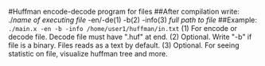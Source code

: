 #Huffman encode-decode program for files
##After compilation write:
    ./*name of executing file* -en/-de(1) -b(2) -info(3) *full path to file*
##Example:
    `./main.x -en -b -info /home/user1/huffman/in.txt`
 (1) For encode or decode file. Decode file must have ".huf" at end.
 (2) Optional. Write "-b" if file is a binary. Files reads as a text by default.
 (3) Optional. For seeing statistic on file, visualize huffman tree and more.